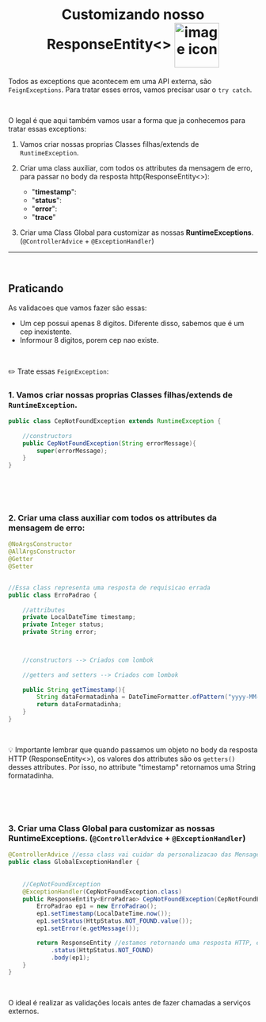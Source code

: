  <h1 align="center">
    Customizando nosso ResponseEntity<>
    <img alt="image icon" src="https://cdn2.iconfinder.com/data/icons/alert-message/64/siren-light-exclamation-icon-256.png" width="90px" align="center">
 </h1>

Todos as exceptions que acontecem em uma API externa, são `FeignExceptions`. Para tratar esses erros, vamos precisar usar o `try catch`.


<br>


O legal é que aqui também vamos usar a forma que ja conhecemos para tratar essas exceptions:

1. Vamos criar nossas proprias Classes filhas/extends de `RuntimeException`.

2. Criar uma class auxiliar, com todos os attributes da mensagem de erro, para passar no body da resposta http(ResponseEntity<>):
    - "**timestamp**":
    - "**status**":
    - "**error**": 
    - "**trace**"

3. Criar uma Class Global para customizar as nossas **RuntimeExceptions**. (`@ControllerAdvice` + `@ExceptionHandler`)


<hr>
<br>

## Praticando

As validacoes que vamos fazer são essas:

- Um cep possui apenas 8 digitos. Diferente disso, sabemos que é um cep inexistente.
- Informour 8 digitos, porem cep nao existe.

<br>

✏️ Trate essas `FeignException`:


### 1. Vamos criar nossas proprias Classes filhas/extends de `RuntimeException`.

```java
public class CepNotFoundException extends RuntimeException {
    
    //constructors
    public CepNotFoundException(String errorMessage){
        super(errorMessage);
    }
}
```


<br>
<br>
<br>



### 2. Criar uma class auxiliar com todos os attributes da mensagem de erro:

```java
@NoArgsConstructor
@AllArgsConstructor
@Getter
@Setter


//Essa class representa uma resposta de requisicao errada
public class ErroPadrao {
    
    //attributes
    private LocalDateTime timestamp;
    private Integer status;
    private String error;



    //constructors --> Criados com lombok
    
    //getters and setters --> Criados com lombok
    
    public String getTimestamp(){
        String dataFormatadinha = DateTimeFormatter.ofPattern("yyyy-MM-dd  hh:mm:ss a").format(timestamp);
        return dataFormatadinha;
    }
}
```

<br>

💡 Importante lembrar que quando passamos um objeto no body da resposta HTTP (ResponseEntity<>), os valores dos attributes são os `getters()` desses attributes. Por isso, no attribute "timestamp" retornamos uma String formatadinha.


<br>
<br>
<br>

### 3. Criar uma Class Global para customizar as nossas **RuntimeExceptions**. (`@ControllerAdvice` + `@ExceptionHandler`)


```java
@ControllerAdvice //essa class vai cuidar da personalizacao das Mensagens de Exceptions
public class GlobalExceptionHandler {
    
    
    //CepNotFoundException
    @ExceptionHandler(CepNotFoundException.class)
    public ResponseEntity<ErroPadrao> CepNotFoundException(CepNotFoundException e){
        ErroPadrao ep1 = new ErroPadrao();
        ep1.setTimestamp(LocalDateTime.now());
        ep1.setStatus(HttpStatus.NOT_FOUND.value());
        ep1.setError(e.getMessage());

        return ResponseEntity //estamos retornando uma resposta HTTP, e dentro do body enviamos um objeto.
            .status(HttpStatus.NOT_FOUND)
            .body(ep1);
    }
}
```

<br>

 O ideal é realizar as validações locais antes de fazer chamadas a serviços externos.